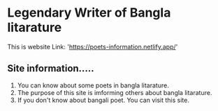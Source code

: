 # Legendary Writer of Bangla litarature

This is website Link: 'https://poets-information.netlify.app/'

## Site information.....

1. You can know about some poets in bangla litarature.
2. The purpose of this site is imforming others about bangla litarature.
3. If you don't know about bangali poet. You can visit this site.
